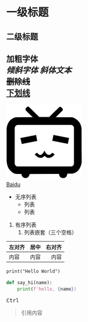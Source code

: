 # 一级标题
## 二级标题
**加粗字体**  
*倾斜字体* _斜体文本_  
~~删除线~~  
<u>下划线</u>  
---  
![Icon](./picture/bilibili.png "哔哩哔哩")  
[Baidu](https://www.baidu.com)  

- 无序列表
   + 列表
   * 列表

1. 有序列表  
   1. 列表嵌套（三个空格）

| 左对齐 | 居中 | 右对齐 |
| :--- | :---: | ---: |
|内容|内容|内容|

`print("Hello World")`  
```python
def say_hi(name):
    print(f'hello, {name})
```

<kbd>Ctrl</kbd> 

> 引用内容  